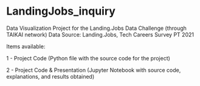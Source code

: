 # LandingJobs_inquiry
Data Visualization Project for the Landing.Jobs Data Challenge (through TAIKAI network)
Data Source: Landing.Jobs, Tech Careers Survey PT 2021

Items available:

1 - Project Code (Python file with the source code for the project)

2 - Project Code & Presentation (Jupyter Notebook with source code, explanations, and results obtained)
